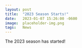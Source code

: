 ```yaml
---
layout: post
title:  "2023 Season Starts!"
date:   2023-01-07 15:26:00 -0600
image:  placeholder-img.png
tags:   News
---
```


The 2023 season has started!
